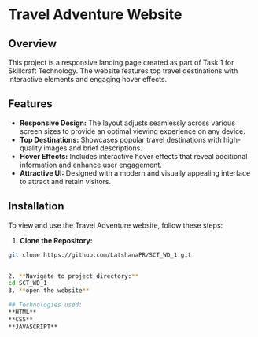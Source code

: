 # Travel Adventure Website

## Overview

This project is a responsive landing page created as part of Task 1 for Skillcraft Technology. The website features top travel destinations with interactive elements and engaging hover effects.

## Features

- **Responsive Design:** The layout adjusts seamlessly across various screen sizes to provide an optimal viewing experience on any device.
- **Top Destinations:** Showcases popular travel destinations with high-quality images and brief descriptions.
- **Hover Effects:** Includes interactive hover effects that reveal additional information and enhance user engagement.
- **Attractive UI:** Designed with a modern and visually appealing interface to attract and retain visitors.

## Installation

To view and use the Travel Adventure website, follow these steps:

 1. **Clone the Repository:**
   ```bash
   git clone https://github.com/LatshanaPR/SCT_WD_1.git


 2. **Navigate to project directory:**
  cd SCT_WD_1
3. **open the website**

## Technologies used:
**HTML**
**CSS**
**JAVASCRIPT**
